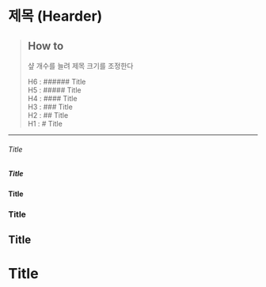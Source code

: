 # 제목 (Hearder)

> ## How to
> 
> 샾 개수를 늘려 제목 크기를 조정한다  
> 
> 
> 
> H6 : ###### Title </br>
> H5 : ##### Title </br>
> H4 : #### Title </br>
> H3 : ### Title </br>
> H2 : ## Title </br>
> H1 : # Title </br>

----

###### Title

##### Title

#### Title

### Title

## Title

# Title